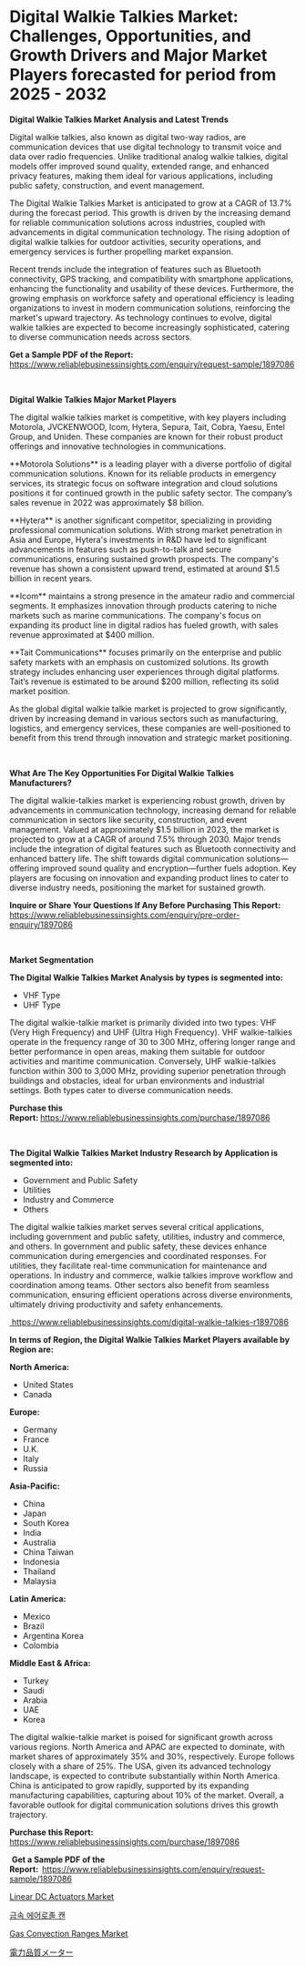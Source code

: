 <p><h1>Digital Walkie Talkies Market: Challenges, Opportunities, and Growth Drivers and Major Market Players forecasted for period from 2025 - 2032</h1></p><p><strong>Digital Walkie Talkies Market Analysis and Latest Trends</strong></p>
<p><p>Digital walkie talkies, also known as digital two-way radios, are communication devices that use digital technology to transmit voice and data over radio frequencies. Unlike traditional analog walkie talkies, digital models offer improved sound quality, extended range, and enhanced privacy features, making them ideal for various applications, including public safety, construction, and event management.</p><p>The Digital Walkie Talkies Market is anticipated to grow at a CAGR of 13.7% during the forecast period. This growth is driven by the increasing demand for reliable communication solutions across industries, coupled with advancements in digital communication technology. The rising adoption of digital walkie talkies for outdoor activities, security operations, and emergency services is further propelling market expansion.</p><p>Recent trends include the integration of features such as Bluetooth connectivity, GPS tracking, and compatibility with smartphone applications, enhancing the functionality and usability of these devices. Furthermore, the growing emphasis on workforce safety and operational efficiency is leading organizations to invest in modern communication solutions, reinforcing the market's upward trajectory. As technology continues to evolve, digital walkie talkies are expected to become increasingly sophisticated, catering to diverse communication needs across sectors.</p></p>
<p><strong>Get a Sample PDF of the Report:&nbsp;</strong> <a href="https://www.reliablebusinessinsights.com/enquiry/request-sample/1897086?utm_campaign=39&utm_medium=2&utm_source=Github&utm_content=ia&utm_term=22022025&utm_id=digital-walkie-talkies">https://www.reliablebusinessinsights.com/enquiry/request-sample/1897086</a></p>
<p>&nbsp;</p>
<p><strong>Digital Walkie Talkies Major Market Players</strong></p>
<p><p>The digital walkie talkies market is competitive, with key players including Motorola, JVCKENWOOD, Icom, Hytera, Sepura, Tait, Cobra, Yaesu, Entel Group, and Uniden. These companies are known for their robust product offerings and innovative technologies in communications.</p><p>**Motorola Solutions** is a leading player with a diverse portfolio of digital communication solutions. Known for its reliable products in emergency services, its strategic focus on software integration and cloud solutions positions it for continued growth in the public safety sector. The company’s sales revenue in 2022 was approximately $8 billion.</p><p>**Hytera** is another significant competitor, specializing in providing professional communication solutions. With strong market penetration in Asia and Europe, Hytera's investments in R&D have led to significant advancements in features such as push-to-talk and secure communications, ensuring sustained growth prospects. The company's revenue has shown a consistent upward trend, estimated at around $1.5 billion in recent years.</p><p>**Icom** maintains a strong presence in the amateur radio and commercial segments. It emphasizes innovation through products catering to niche markets such as marine communications. The company's focus on expanding its product line in digital radios has fueled growth, with sales revenue approximated at $400 million.</p><p>**Tait Communications** focuses primarily on the enterprise and public safety markets with an emphasis on customized solutions. Its growth strategy includes enhancing user experiences through digital platforms. Tait’s revenue is estimated to be around $200 million, reflecting its solid market position.</p><p>As the global digital walkie talkie market is projected to grow significantly, driven by increasing demand in various sectors such as manufacturing, logistics, and emergency services, these companies are well-positioned to benefit from this trend through innovation and strategic market positioning.</p></p>
<p>&nbsp;</p>
<p><strong>What Are The Key Opportunities For Digital Walkie Talkies Manufacturers?</strong></p>
<p><p>The digital walkie-talkies market is experiencing robust growth, driven by advancements in communication technology, increasing demand for reliable communication in sectors like security, construction, and event management. Valued at approximately $1.5 billion in 2023, the market is projected to grow at a CAGR of around 7.5% through 2030. Major trends include the integration of digital features such as Bluetooth connectivity and enhanced battery life. The shift towards digital communication solutions—offering improved sound quality and encryption—further fuels adoption. Key players are focusing on innovation and expanding product lines to cater to diverse industry needs, positioning the market for sustained growth.</p></p>
<p><strong>Inquire or Share Your Questions If Any Before Purchasing This Report:</strong> <a href="https://www.reliablebusinessinsights.com/enquiry/pre-order-enquiry/1897086?utm_campaign=39&utm_medium=2&utm_source=Github&utm_content=ia&utm_term=22022025&utm_id=digital-walkie-talkies">https://www.reliablebusinessinsights.com/enquiry/pre-order-enquiry/1897086</a></p>
<p>&nbsp;</p>
<p><strong>Market Segmentation</strong></p>
<p><strong>The Digital Walkie Talkies Market Analysis by types is segmented into:</strong></p>
<p><ul><li>VHF Type</li><li>UHF Type</li></ul></p>
<p><p>The digital walkie-talkie market is primarily divided into two types: VHF (Very High Frequency) and UHF (Ultra High Frequency). VHF walkie-talkies operate in the frequency range of 30 to 300 MHz, offering longer range and better performance in open areas, making them suitable for outdoor activities and maritime communication. Conversely, UHF walkie-talkies function within 300 to 3,000 MHz, providing superior penetration through buildings and obstacles, ideal for urban environments and industrial settings. Both types cater to diverse communication needs.</p></p>
<p><strong>Purchase this Report:&nbsp;</strong><a href="https://www.reliablebusinessinsights.com/purchase/1897086?utm_campaign=39&utm_medium=2&utm_source=Github&utm_content=ia&utm_term=22022025&utm_id=digital-walkie-talkies">https://www.reliablebusinessinsights.com/purchase/1897086</a></p>
<p>&nbsp;</p>
<p><strong>The Digital Walkie Talkies Market Industry Research by Application is segmented into:</strong></p>
<p><ul><li>Government and Public Safety</li><li>Utilities</li><li>Industry and Commerce</li><li>Others</li></ul></p>
<p><p>The digital walkie talkies market serves several critical applications, including government and public safety, utilities, industry and commerce, and others. In government and public safety, these devices enhance communication during emergencies and coordinated responses. For utilities, they facilitate real-time communication for maintenance and operations. In industry and commerce, walkie talkies improve workflow and coordination among teams. Other sectors also benefit from seamless communication, ensuring efficient operations across diverse environments, ultimately driving productivity and safety enhancements.</p></p>
<p><a href="https://www.reliablebusinessinsights.com/digital-walkie-talkies-r1897086?utm_campaign=39&utm_medium=2&utm_source=Github&utm_content=ia&utm_term=22022025&utm_id=digital-walkie-talkies">&nbsp;https://www.reliablebusinessinsights.com/digital-walkie-talkies-r1897086</a></p>
<p><strong>In terms of Region, the Digital Walkie Talkies Market Players available by Region are:</strong></p>
<p>
    <p> <strong> North America: </strong>
        <ul>
            <li>United States</li>
            <li>Canada</li>
        </ul>
        </p> 
    <p> <strong> Europe: </strong>
        <ul>
            <li>Germany</li>
            <li>France</li>
            <li>U.K.</li>
            <li>Italy</li>
            <li>Russia</li>
        </ul>
        </p> 
    <p> <strong> Asia-Pacific: </strong>
        <ul>
            <li>China</li>
            <li>Japan</li>
            <li>South Korea</li>
            <li>India</li>
            <li>Australia</li>
            <li>China Taiwan</li>
            <li>Indonesia</li>
            <li>Thailand</li>
            <li>Malaysia</li>
        </ul>
        </p> 
    <p> <strong> Latin America: </strong>
        <ul>
            <li>Mexico</li>
            <li>Brazil</li>
            <li>Argentina Korea</li>
            <li>Colombia</li>
        </ul>
        </p> 
    <p> <strong> Middle East & Africa: </strong>
        <ul>
            <li>Turkey</li>
            <li>Saudi</li>
            <li>Arabia</li>
            <li>UAE</li>
            <li>Korea</li>
        </ul>
    </p>
    </p>
<p><p>The digital walkie-talkie market is poised for significant growth across various regions. North America and APAC are expected to dominate, with market shares of approximately 35% and 30%, respectively. Europe follows closely with a share of 25%. The USA, given its advanced technology landscape, is expected to contribute substantially within North America. China is anticipated to grow rapidly, supported by its expanding manufacturing capabilities, capturing about 10% of the market. Overall, a favorable outlook for digital communication solutions drives this growth trajectory.</p></p>
<p><strong>Purchase this Report: </strong><a href="https://www.reliablebusinessinsights.com/purchase/1897086?utm_campaign=39&utm_medium=2&utm_source=Github&utm_content=ia&utm_term=22022025&utm_id=digital-walkie-talkies">https://www.reliablebusinessinsights.com/purchase/1897086</a></p>
<p>&nbsp;<strong>Get a Sample PDF of the Report:&nbsp;&nbsp;</strong><a href="https://www.reliablebusinessinsights.com/enquiry/request-sample/1897086?utm_campaign=39&utm_medium=2&utm_source=Github&utm_content=ia&utm_term=22022025&utm_id=digital-walkie-talkies">https://www.reliablebusinessinsights.com/enquiry/request-sample/1897086</a></p>
<p><strong></strong></p>
<p><p><a href="https://github.com/arionmp/Market-Research-Report-List-5/blob/main/linear-dc-actuators-market.md?utm_campaign=39&utm_medium=2&utm_source=Github&utm_content=ia&utm_term=22022025&utm_id=digital-walkie-talkies">Linear DC Actuators Market</a></p><p><a href="https://github.com/laholand/Market-Research-Report-List-7/blob/main/613175639543.md?utm_campaign=39&utm_medium=2&utm_source=Github&utm_content=ia&utm_term=22022025&utm_id=digital-walkie-talkies">금속 에어로졸 캔</a></p><p><a href="https://github.com/balkanalazar/Market-Research-Report-List-1/blob/main/gas-convection-ranges-market.md?utm_campaign=39&utm_medium=2&utm_source=Github&utm_content=ia&utm_term=22022025&utm_id=digital-walkie-talkies">Gas Convection Ranges Market</a></p><p><a href="https://github.com/mohamedbakry57/Market-Research-Report-List-7/blob/main/167109739155.md?utm_campaign=39&utm_medium=2&utm_source=Github&utm_content=ia&utm_term=22022025&utm_id=digital-walkie-talkies">電力品質メーター</a></p></p>